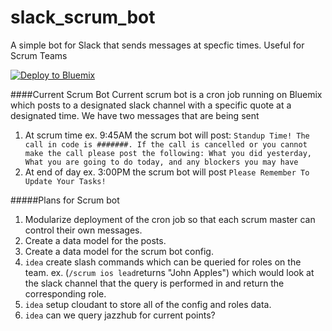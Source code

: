 # slack_scrum_bot
A simple bot for Slack that sends messages at specfic times. Useful for Scrum Teams

[![Deploy to Bluemix](https://bluemix.net/deploy/button.png)](https://bluemix.net/deploy?repository=https://github.com/ecompton3/slack_scrum_bot)

####Current Scrum Bot
Current scrum bot is a cron job running on Bluemix which posts to a designated slack channel with a specific quote at a designated time. We have two messages that are being sent

1. At scrum time ex. 9:45AM the scrum bot will post: ``Standup Time! The call in code is #######. If the call is cancelled or you cannot make the call please post the following: What you did yesterday, What you are going to do today, and any blockers you may have``
2. At end of day ex. 3:00PM the scrum bot will post ``Please Remember To Update Your Tasks!``

#####Plans for Scrum bot
1. Modularize deployment of the cron job so that each scrum master can control their own messages.
2. Create a data model for the posts.
3. Create a data model for the scrum bot config.
4. `idea` create slash commands which can be queried for roles on the team. ex. (`/scrum ios lead`returns "John Apples") which would look at the slack channel that the query is performed in and return the corresponding role.
5. `idea` setup cloudant to store all of the config and roles data.
6. `idea` can we query jazzhub for current points?
